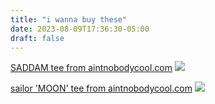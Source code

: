 ```yaml
---
title: "i wanna buy these"
date: 2023-08-09T17:36:30-05:00
draft: false
---
```



[SADDAM tee from aintnobodycool.com](https://aintnobodycool.com/products/saddam-tee-maroon)
![](https://aintnobodycool.com/cdn/shop/products/ANC_PS_SADDAM_s_grande.jpg?v=1635376736)


[sailor 'MOON' tee from aintnobodycool.com](https://aintnobodycool.com/collections/dj-smokey-double-album/products/moon-tee)
![](https://aintnobodycool.com/cdn/shop/products/ANC_PS_MOON_grande.jpg?v=1496117070)